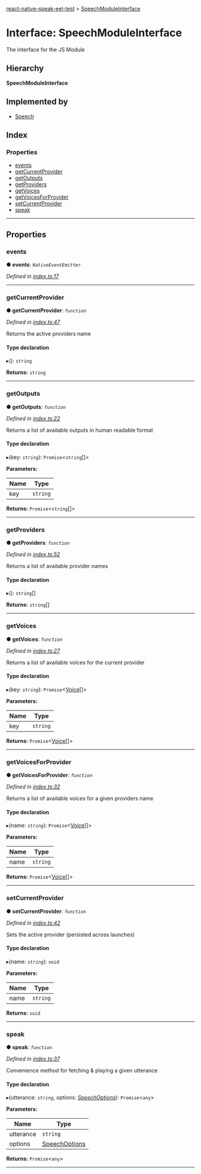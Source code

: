[react-native-speak-eel-test](../README.md) > [SpeechModuleInterface](../interfaces/speechmoduleinterface.md)

# Interface: SpeechModuleInterface

The interface for the JS Module

## Hierarchy

**SpeechModuleInterface**

## Implemented by

* [Speech](../classes/speech.md)

## Index

### Properties

* [events](speechmoduleinterface.md#events)
* [getCurrentProvider](speechmoduleinterface.md#getcurrentprovider)
* [getOutputs](speechmoduleinterface.md#getoutputs)
* [getProviders](speechmoduleinterface.md#getproviders)
* [getVoices](speechmoduleinterface.md#getvoices)
* [getVoicesForProvider](speechmoduleinterface.md#getvoicesforprovider)
* [setCurrentProvider](speechmoduleinterface.md#setcurrentprovider)
* [speak](speechmoduleinterface.md#speak)

---

## Properties

<a id="events"></a>

###  events

**● events**: *`NativeEventEmitter`*

*Defined in [index.ts:17](https://github.com/ericlewis/react-native-speak/blob/f509ee8/src/index.ts#L17)*

___
<a id="getcurrentprovider"></a>

###  getCurrentProvider

**● getCurrentProvider**: *`function`*

*Defined in [index.ts:47](https://github.com/ericlewis/react-native-speak/blob/f509ee8/src/index.ts#L47)*

Returns the active providers name

#### Type declaration
▸(): `string`

**Returns:** `string`

___
<a id="getoutputs"></a>

###  getOutputs

**● getOutputs**: *`function`*

*Defined in [index.ts:22](https://github.com/ericlewis/react-native-speak/blob/f509ee8/src/index.ts#L22)*

Returns a list of available outputs in human readable format

#### Type declaration
▸(key: *`string`*): `Promise`<`string`[]>

**Parameters:**

| Name | Type |
| ------ | ------ |
| key | `string` |

**Returns:** `Promise`<`string`[]>

___
<a id="getproviders"></a>

###  getProviders

**● getProviders**: *`function`*

*Defined in [index.ts:52](https://github.com/ericlewis/react-native-speak/blob/f509ee8/src/index.ts#L52)*

Returns a list of available provider names

#### Type declaration
▸(): `string`[]

**Returns:** `string`[]

___
<a id="getvoices"></a>

###  getVoices

**● getVoices**: *`function`*

*Defined in [index.ts:27](https://github.com/ericlewis/react-native-speak/blob/f509ee8/src/index.ts#L27)*

Returns a list of available voices for the current provider

#### Type declaration
▸(key: *`string`*): `Promise`<[Voice](voice.md)[]>

**Parameters:**

| Name | Type |
| ------ | ------ |
| key | `string` |

**Returns:** `Promise`<[Voice](voice.md)[]>

___
<a id="getvoicesforprovider"></a>

###  getVoicesForProvider

**● getVoicesForProvider**: *`function`*

*Defined in [index.ts:32](https://github.com/ericlewis/react-native-speak/blob/f509ee8/src/index.ts#L32)*

Returns a list of available voices for a given providers name

#### Type declaration
▸(name: *`string`*): `Promise`<[Voice](voice.md)[]>

**Parameters:**

| Name | Type |
| ------ | ------ |
| name | `string` |

**Returns:** `Promise`<[Voice](voice.md)[]>

___
<a id="setcurrentprovider"></a>

###  setCurrentProvider

**● setCurrentProvider**: *`function`*

*Defined in [index.ts:42](https://github.com/ericlewis/react-native-speak/blob/f509ee8/src/index.ts#L42)*

Sets the active provider (persisted across launches)

#### Type declaration
▸(name: *`string`*): `void`

**Parameters:**

| Name | Type |
| ------ | ------ |
| name | `string` |

**Returns:** `void`

___
<a id="speak"></a>

###  speak

**● speak**: *`function`*

*Defined in [index.ts:37](https://github.com/ericlewis/react-native-speak/blob/f509ee8/src/index.ts#L37)*

Convenience method for fetching & playing a given utterance

#### Type declaration
▸(utterance: *`string`*, options: *[SpeechOptions](speechoptions.md)*): `Promise`<`any`>

**Parameters:**

| Name | Type |
| ------ | ------ |
| utterance | `string` |
| options | [SpeechOptions](speechoptions.md) |

**Returns:** `Promise`<`any`>

___

